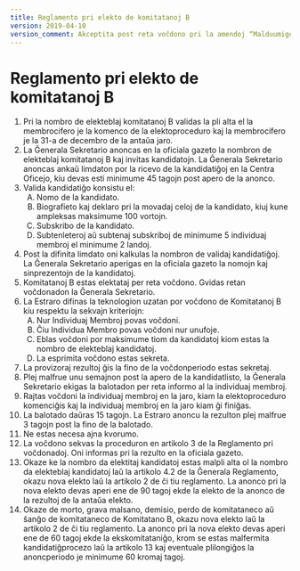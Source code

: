 ```yaml
---
title: Reglamento pri elekto de komitatanoj B
version: 2019-04-10
version_comment: Akceptita post reta voĉdono pri la amendoj “Malduumigo de la Reglamentoj”, “Lingvaj ŝanĝoj”, “Ĉapitro pri Patronoj”, “Detaligo pri patronoj”
---
```


Reglamento pri elekto de komitatanoj B
======================================

<ol>
	<li>Pri la nombro de elekteblaj komitatanoj B validas la pli alta el la membrocifero je la komenco de la elektoproceduro kaj la membrocifero je la 31-a de decembro de la antaŭa jaro.</li>
	<li>La Ĝenerala Sekretario anoncas en la oficiala gazeto la nombron de elekteblaj komitatanoj B kaj invitas kandidatojn. La Ĝenerala Sekretario anoncas ankaŭ limdaton por la ricevo de la kandidatiĝoj en la Centra Oficejo, kiu devas esti minimume 45 tagojn post apero de la anonco.</li>
	<li>
		Valida kandidatiĝo konsistu el:
		<ol type="A">
			<li>Nomo de la kandidato.</li>
			<li>Biografieto kaj deklaro pri la movadaj celoj de la kandidato, kiuj kune ampleksas maksimume 100 vortojn.</li>
			<li>Subskribo de la kandidato.</li>
			<li>Subtenleteroj aŭ subtenaj subskriboj de minimume 5 individuaj membroj el minimume 2 landoj.</li>
		</ol>
	</li>
	<li>Post la difinita limdato oni kalkulas la nombron de validaj kandidatiĝoj. La Ĝenerala Sekretario aperigas en la oficiala gazeto la nomojn kaj sinprezentojn de la kandidatoj.</li>
	<li>Komitatanoj B estas elektataj per reta voĉdono. Gvidas retan voĉdonadon la Ĝenerala Sekretario.</li>
	<li>
		La Estraro difinas la teknologion uzatan por voĉdono de Komitatanoj B kiu respektu la sekvajn kriteriojn:
		<ol type="A">
			<li>Nur Individuaj Membroj povas voĉdoni.</li>
			<li>Ĉiu Individua Membro povas voĉdoni nur unufoje.</li>
			<li>Eblas voĉdoni por maksimume tiom da kandidatoj kiom estas la nombro de elekteblaj kandidatoj.</li>
			<li>La esprimita voĉdono estas sekreta.</li>
		</ol>
	</li>
	<li>La provizoraj rezultoj ĝis la fino de la voĉdonperiodo estas sekretaj.</li>
	<li>Plej malfrue unu semajnon post la apero de la kandidatlisto, la Ĝenerala Sekretario ekigas la balotadon per reta informo al la individuaj membroj.</li>
	<li>Rajtas voĉdoni la individuaj membroj en la jaro, kiam la elektoproceduro komenciĝis kaj la individuaj membroj en la jaro kiam ĝi finiĝas.</li>
	<li>La balotado daŭras 15 tagojn. La Estraro anoncu la rezulton plej malfrue 3 tagojn post la fino de la balotado.</li>
	<li>Ne estas necesa ajna kvorumo.</li>
	<li>La voĉdono sekvas la proceduron en artikolo 3 de la Reglamento pri voĉdonadoj. Oni informas pri la rezulto en la oficiala gazeto.</li>
	<li>Okaze ke la nombro da elektitaj kandidatoj estas malpli alta ol la nombro da elekteblaj kandidatoj laŭ la artikolo 4.2 de la Ĝenerala Reglamento, okazu nova elekto laŭ la artikolo 2 de ĉi tiu reglamento. La anonco pri la nova elekto devas aperi ene de 90 tagoj ekde la elekto de la anonco de la rezultoj de la antaŭa elekto.</li>
	<li>Okaze de morto, grava malsano, demisio, perdo de komitataneco aŭ ŝanĝo de komitataneco de Komitatano B, okazu nova elekto laŭ la artikolo 2 de ĉi tiu reglamento. La anonco pri la nova elekto devas aperi ene de 60 tagoj ekde la ekskomitataniĝo, krom se estas malfermita kandidatiĝprocezo laŭ la artikolo 13 kaj eventuale plilongiĝos la anoncperiodo je minimume 60 kromaj tagoj.</li>
</ol>
